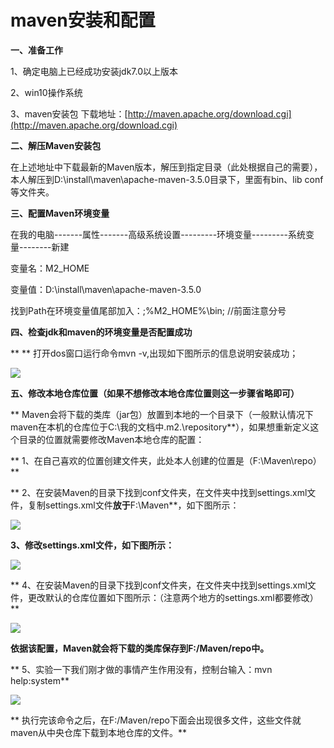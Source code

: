 # maven安装和配置

**一、准备工作**

1、确定电脑上已经成功安装jdk7.0以上版本

 2、win10操作系统

3、maven安装包            下载地址：[http://maven.apache.org/download.cgi](http://maven.apache.org/download.cgi)

**二、解压Maven安装包**

 在上述地址中下载最新的Maven版本，解压到指定目录（此处根据自己的需要），本人解压到D:\install\maven\apache-maven-3.5.0目录下，里面有bin、lib  conf等文件夹。

**三、配置Maven环境变量**

在我的电脑-------属性-------高级系统设置---------环境变量---------系统变量--------新建

变量名：M2\_HOME

变量值：D:\install\maven\apache-maven-3.5.0

找到Path在环境变量值尾部加入：;%M2\_HOME%\bin;  //前面注意分号 

**四、检查jdk和maven的环境变量是否配置成功**

** ** 打开dos窗口运行命令mvn -v,出现如下图所示的信息说明安装成功；

![](https://images2017.cnblogs.com/blog/1223891/201708/1223891-20170822135955183-1923582688.png)

**五、修改本地仓库位置（如果不想修改本地仓库位置则这一步骤省略即可）**

**  Maven会将下载的类库（jar包）放置到本地的一个目录下（一般默认情况下maven在本机的仓库位于C:\我的文档中.m2.\repository**），如果想重新定义这个目录的位置就需要修改Maven本地仓库的配置：

**             1、在自己喜欢的位置创建文件夹，此处本人创建的位置是（F:\Maven\repo）**

**             2、在安装Maven的目录下找到conf文件夹，在文件夹中找到settings.xml文件，复制settings.xml文件**放于**F:\Maven**，如下图所示：

![](https://images2017.cnblogs.com/blog/1223891/201708/1223891-20170822141403511-1309297021.png)

**3、修改settings.xml文件，如下图所示：**

![](https://images2017.cnblogs.com/blog/1223891/201708/1223891-20170822141537621-774553219.png)

**             4、在安装Maven的目录下找到conf文件夹，在文件夹中找到settings.xml文件，更改默认的仓库位置如下图所示：（注意两个地方的settings.xml都要修改）**

![](https://images2017.cnblogs.com/blog/1223891/201708/1223891-20170822141131902-386920395.png)

**依据该配置，Maven就会将下载的类库保存到F:/Maven/repo中。**

**    5、实验一下我们刚才做的事情产生作用没有，控制台输入：mvn help:system**

![](https://images2017.cnblogs.com/blog/1223891/201708/1223891-20170822142037418-203373011.png)

**     执行完该命令之后，在F:/Maven/repo下面会出现很多文件，这些文件就maven从中央仓库下载到本地仓库的文件。**

